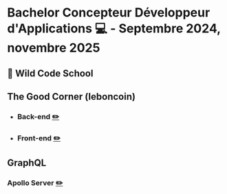 # Bachelor Concepteur Développeur d'Applications :computer: - Septembre 2024, novembre 2025
## :round_pushpin: Wild Code School


## The Good Corner (leboncoin)
- ### Back-end [:pencil2:](https://github.com/Poupiio/The_good_corner_Backend)
- ### Front-end [:pencil2:](https://github.com/Poupiio/The_good_corner_Frontent)

## GraphQL
### Apollo Server [:pencil2:](https://github.com/Poupiio/Apollo_Server)

